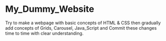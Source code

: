 # My_Dummy_Website
Try to make a webpage with basic concepts of HTML & CSS then gradually add concepts of Grids, Carousel, Java_Script and Commit these  changes time to time with clear understanding.
